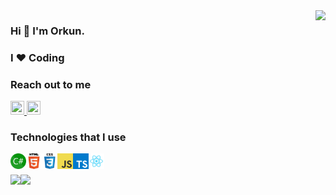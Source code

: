 <img src="https://media1.giphy.com/media/du3J3cXyzhj75IOgvA/giphy.gif?cid=ecf05e47j4tt9z58gihc3bvjpg5j7c4og2eoa9n49ncoa0so&rid=giphy.gif&ct=g" height=300 align="right">

### Hi 👋 I'm Orkun.
### I :heart: Coding


### Reach out to me
[<img height="22" width="22" src="https://unpkg.com/simple-icons@v7/icons/twitter.svg" />
][twitter]
[<img height="22" width="22" src="https://unpkg.com/simple-icons@v7/icons/linkedin.svg" />
][linkedin]
<br>

### Technologies that I use
<img src="https://raw.githubusercontent.com/github/explore/80688e429a7d4ef2fca1e82350fe8e3517d3494d/topics/csharp/csharp.png" width=25 height=25 align="left">
<img src="https://raw.githubusercontent.com/github/explore/80688e429a7d4ef2fca1e82350fe8e3517d3494d/topics/html/html.png" width=25 height=25 align="left">
<img src="https://raw.githubusercontent.com/github/explore/80688e429a7d4ef2fca1e82350fe8e3517d3494d/topics/css/css.png" width=25 height=25 align="left">
<img src="https://raw.githubusercontent.com/github/explore/80688e429a7d4ef2fca1e82350fe8e3517d3494d/topics/javascript/javascript.png" width=25 height=25 align="left">
<img src="https://raw.githubusercontent.com/github/explore/80688e429a7d4ef2fca1e82350fe8e3517d3494d/topics/typescript/typescript.png" width=25 height=25 align="left">
<img src="https://raw.githubusercontent.com/github/explore/80688e429a7d4ef2fca1e82350fe8e3517d3494d/topics/react/react.png" width=25 height=25 align="left">
<br>
<br>
<img src="https://github-readme-stats.vercel.app/api?username=Orkunnnn&show_icons=true&count_private=true&theme=dracula" align="left">
<img src="https://github-readme-stats.vercel.app/api/top-langs/?username=Orkunnnn&hide=Java" align="left">

[twitter]:https://twitter.com/KonakOrkun
[linkedin]:https://www.linkedin.com/in/orkunkonak/
<!--
**Orkunnnn/Orkunnnn** is a ✨ _special_ ✨ repository because its `README.md` (this file) appears on your GitHub profile.

Here are some ideas to get you started:

- 🔭 I’m currently working on ...
- 🌱 I’m currently learning ...
- 👯 I’m looking to collaborate on ...
- 🤔 I’m looking for help with ...
- 💬 Ask me about ...
- 📫 How to reach me: ...
- 😄 Pronouns: ...
- ⚡ Fun fact: ...
-->
